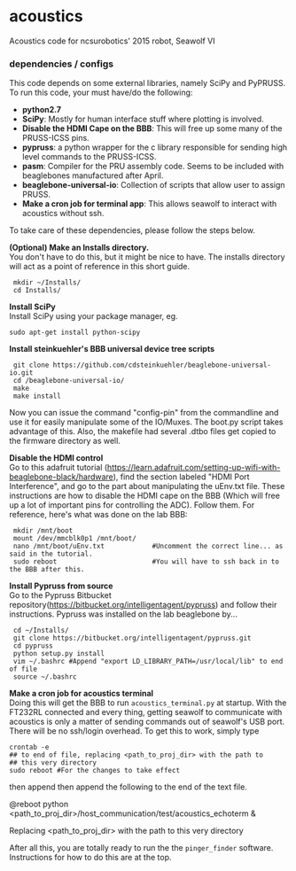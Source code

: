 # acoustics
Acoustics code for ncsurobotics' 2015 robot, Seawolf VI

### dependencies / configs
This code depends on some external libraries, namely SciPy and PyPRUSS. To run this code, your must have/do the following:

  * **python2.7**
  * **SciPy**: Mostly for human interface stuff where plotting is involved.
  * **Disable the HDMI Cape on the BBB**: This will free up some many of the PRUSS-ICSS pins.
  * **pypruss**: a python wrapper for the c library responsible for sending high level commands to the PRUSS-ICSS.
  * **pasm**: Compiler for the PRU assembly code. Seems to be included with beaglebones manufactured after April.
  * **beaglebone-universal-io**: Collection of scripts that allow user to assign PRUSS.
  * **Make a cron job for terminal app**: This allows seawolf to interact with acoustics without ssh.

To take care of these dependencies, please follow the steps below.

**(Optional) Make an Installs directory.**  
You don't have to do this, but it might be nice to have. The installs directory will act as a point of reference in this short guide.

     mkdir ~/Installs/
     cd Installs/
     
**Install SciPy**  
Install SciPy using your package manager, eg.

    sudo apt-get install python-scipy
     
**Install steinkuehler's BBB universal device tree scripts**  

     git clone https://github.com/cdsteinkuehler/beaglebone-universal-io.git
     cd /beaglebone-universal-io/
     make 
     make install
 
Now you can issue the command "config-pin" from the commandline and use it for easily manipulate some of the IO/Muxes. The boot.py script takes advantage of this. Also, the makefile had several .dtbo files get copied to the firmware directory as well.
 
**Disable the HDMI control**  
Go to this adafruit tutorial (https://learn.adafruit.com/setting-up-wifi-with-beaglebone-black/hardware), find the section labeled "HDMI Port Interference", and go to the part about manipulating the uEnv.txt file. These instructions are how to disable the HDMI cape on the BBB (Which will free up a lot of important pins for controlling the ADC). Follow them. For reference, here's what was done on the lab BBB:

     mkdir /mnt/boot
     mount /dev/mmcblk0p1 /mnt/boot/
     nano /mnt/boot/uEnv.txt            #Uncomment the correct line... as said in the tutorial.
     sudo reboot                        #You will have to ssh back in to the BBB after this.
 
**Install Pypruss from source**  
Go to the Pypruss Bitbucket repository(https://bitbucket.org/intelligentagent/pypruss) and follow their instructions. Pypruss was installed on the lab beaglebone by...

     cd ~/Installs/
     git clone https://bitbucket.org/intelligentagent/pypruss.git  
     cd pypruss
     python setup.py install
     vim ~/.bashrc #Append "export LD_LIBRARY_PATH=/usr/local/lib" to end of file
     source ~/.bashrc

**Make a cron job for acoustics terminal**  
Doing this will get the BBB to run `acoustics_terminal.py` at startup. With the FT232RL connected and every thing, getting seawolf to communicate with acoustics is only a matter of sending commands out of seawolf's USB port. There will be no ssh/login overhead. To get this to work, simply type

    crontab -e
    ## to end of file, replacing <path_to_proj_dir> with the path to 
    ## this very directory 
    sudo reboot #For the changes to take effect

then append then append the following to the end of the text file.

@reboot python <path_to_proj_dir>/host_communication/test/acoustics_echoterm &

Replacing <path_to_proj_dir> with the path to this very directory

After all this, you are totally ready to run the the `pinger_finder` software. Instructions for how to do this are at the top.


